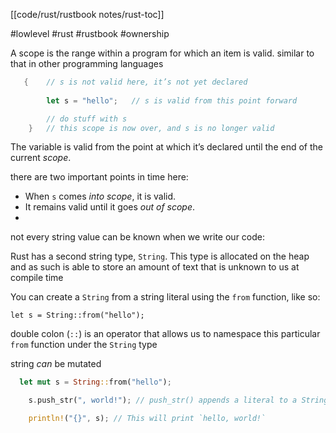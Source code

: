 [[code/rust/rustbook notes/rust-toc]]

#lowlevel #rust #rustbook #ownership

A scope is the range within a program for which an item is valid. similar to that in other programming languages

```rust
   {    // s is not valid here, it’s not yet declared
        
		let s = "hello";   // s is valid from this point forward

        // do stuff with s
    }   // this scope is now over, and s is no longer valid
```

The variable is valid from the point at which it’s declared until the end of the current _scope_.

there are two important points in time here:

-   When `s` comes _into scope_, it is valid.
-   It remains valid until it goes _out of scope_.
-   
not every string value can be known when we write our code:

Rust has a second string type, `String`. This type is allocated on the heap and as such is able to store an amount of text that is unknown to us at compile time

You can create a `String` from a string literal using the `from` function, like so:

`let s = String::from("hello");`

double colon (`::`) is an operator that allows us to namespace this particular `from` function under the `String` type

string _can_ be mutated

```rust
  let mut s = String::from("hello");

    s.push_str(", world!"); // push_str() appends a literal to a String

    println!("{}", s); // This will print `hello, world!`
```
